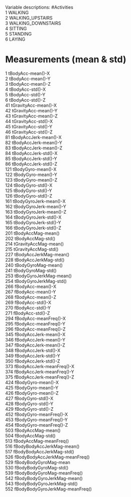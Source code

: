 Variable descriptions:
#Activities  
1 WALKING  
2 WALKING_UPSTAIRS  
3 WALKING_DOWNSTAIRS  
4 SITTING  
5 STANDING  
6 LAYING  

# Measurements (mean & std)  
  
1 tBodyAcc-mean()-X  
2 tBodyAcc-mean()-Y  
3 tBodyAcc-mean()-Z  
4 tBodyAcc-std()-X  
5 tBodyAcc-std()-Y  
6 tBodyAcc-std()-Z  
41 tGravityAcc-mean()-X  
42 tGravityAcc-mean()-Y  
43 tGravityAcc-mean()-Z  
44 tGravityAcc-std()-X  
45 tGravityAcc-std()-Y  
46 tGravityAcc-std()-Z  
81 tBodyAccJerk-mean()-X  
82 tBodyAccJerk-mean()-Y  
83 tBodyAccJerk-mean()-Z  
84 tBodyAccJerk-std()-X  
85 tBodyAccJerk-std()-Y  
86 tBodyAccJerk-std()-Z  
121 tBodyGyro-mean()-X  
122 tBodyGyro-mean()-Y  
123 tBodyGyro-mean()-Z  
124 tBodyGyro-std()-X  
125 tBodyGyro-std()-Y  
126 tBodyGyro-std()-Z  
161 tBodyGyroJerk-mean()-X  
162 tBodyGyroJerk-mean()-Y  
163 tBodyGyroJerk-mean()-Z  
164 tBodyGyroJerk-std()-X  
165 tBodyGyroJerk-std()-Y  
166 tBodyGyroJerk-std()-Z  
201 tBodyAccMag-mean()  
202 tBodyAccMag-std()  
214 tGravityAccMag-mean()  
215 tGravityAccMag-std()  
227 tBodyAccJerkMag-mean()  
228 tBodyAccJerkMag-std()  
240 tBodyGyroMag-mean()  
241 tBodyGyroMag-std()  
253 tBodyGyroJerkMag-mean()  
254 tBodyGyroJerkMag-std()  
266 fBodyAcc-mean()-X  
267 fBodyAcc-mean()-Y  
268 fBodyAcc-mean()-Z  
269 fBodyAcc-std()-X  
270 fBodyAcc-std()-Y  
271 fBodyAcc-std()-Z  
294 fBodyAcc-meanFreq()-X  
295 fBodyAcc-meanFreq()-Y  
296 fBodyAcc-meanFreq()-Z  
345 fBodyAccJerk-mean()-X  
346 fBodyAccJerk-mean()-Y  
347 fBodyAccJerk-mean()-Z  
348 fBodyAccJerk-std()-X  
349 fBodyAccJerk-std()-Y  
350 fBodyAccJerk-std()-Z  
373 fBodyAccJerk-meanFreq()-X  
374 fBodyAccJerk-meanFreq()-Y  
375 fBodyAccJerk-meanFreq()-Z  
424 fBodyGyro-mean()-X  
425 fBodyGyro-mean()-Y  
426 fBodyGyro-mean()-Z  
427 fBodyGyro-std()-X  
428 fBodyGyro-std()-Y  
429 fBodyGyro-std()-Z  
452 fBodyGyro-meanFreq()-X  
453 fBodyGyro-meanFreq()-Y  
454 fBodyGyro-meanFreq()-Z  
503 fBodyAccMag-mean()  
504 fBodyAccMag-std()  
513 fBodyAccMag-meanFreq()  
516 fBodyBodyAccJerkMag-mean()  
517 fBodyBodyAccJerkMag-std()  
526 fBodyBodyAccJerkMag-meanFreq()  
529 fBodyBodyGyroMag-mean  
530 fBodyBodyGyroMag-std()  
539 fBodyBodyGyroMag-meanFreq()  
542 fBodyBodyGyroJerkMag-mean()  
543 fBodyBodyGyroJerkMag-std()  
552 fBodyBodyGyroJerkMag-meanFreq()  
